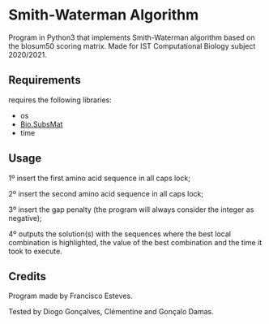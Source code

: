 # Smith-Waterman Algorithm
Program in Python3 that implements Smith-Waterman algorithm based on the blosum50 scoring matrix.
Made for IST Computational Biology subject 2020/2021.

## Requirements
requires the following libraries:
- os
- [Bio.SubsMat](https://biopython.org/wiki/Download)
- time

## Usage
1º insert the first amino acid sequence in all caps lock;

2º insert the second amino acid sequence in all caps lock;

3º insert the gap penalty (the program will always consider the integer as negative);

4º outputs the solution(s) with the sequences where the best local combination is highlighted, the value of the best combination and the time it took to execute.

## Credits
Program made by Francisco Esteves.

Tested by Diogo Gonçalves, Clémentine and Gonçalo Damas.
